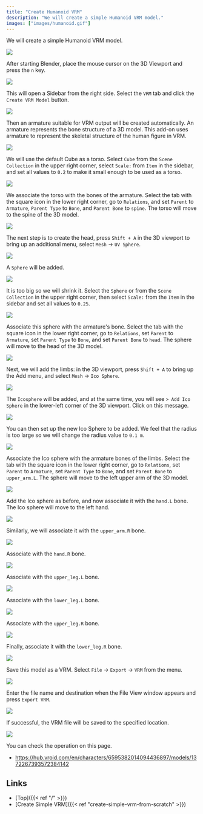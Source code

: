 ```yaml
---
title: "Create Humanoid VRM"
description: "We will create a simple Humanoid VRM model."
images: ["images/humanoid.gif"]
---
```


We will create a simple Humanoid VRM model.

![](../../images/humanoid.gif)

After starting Blender, place the mouse cursor on the 3D Viewport and press the `n` key.

![](../images/humanoid1.png)

This will open a Sidebar from the right side. Select the `VRM` tab and click the `Create VRM Model` button.

![](../images/humanoid2.png)

Then an armature suitable for VRM output will be created automatically. An armature represents the bone structure of a 3D model.
This add-on uses armature to represent the skeletal structure of the human figure in VRM.

![](../images/humanoid3.png)

We will use the default Cube as a torso. Select `Cube` from the `Scene Collection` in the upper right corner, select `Scale:` from `Item` in the sidebar, and set all values to `0.2` to make it small enough to be used as a torso.

![](../images/humanoid4.png)

We associate the torso with the bones of the armature. Select the tab with the square icon in the lower right corner, go to `Relations`, and set `Parent` to `Armature`, `Parent Type` to `Bone`, and `Parent Bone` to `spine`. The torso will move to the spine of the 3D model.

![](../images/humanoid5.png)

The next step is to create the head, press `Shift + A` in the 3D viewport to bring up an additional menu, select `Mesh` -> `UV Sphere`.

![](../images/humanoid6.png)

A `Sphere` will be added.

![](../images/humanoid7.png)

It is too big so we will shrink it. Select the `Sphere` or from the `Scene Collection` in the upper right corner, then select `Scale:` from the `Item` in the sidebar and set all values to `0.25`.

![](../images/humanoid8.png)

Associate this sphere with the armature's bone. Select the tab with the square icon in the lower right corner, go to `Relations`, set `Parent` to `Armature`, set `Parent Type` to `Bone`, and set `Parent Bone` to `head`. The sphere will move to the head of the 3D model.

![](../images/humanoid9.png)

Next, we will add the limbs: in the 3D viewport, press `Shift + A` to bring up the Add menu, and select `Mesh` -> `Ico Sphere`.

![](../images/humanoid10.png)

The `Icosphere` will be added, and at the same time, you will see `> Add Ico Sphere` in the lower-left corner of the 3D viewport. Click on this message.

![](../images/humanoid11.png)

You can then set up the new Ico Sphere to be added. We feel that the radius is too large so we will change the radius value to `0.1 m`.

![](../images/humanoid12.png)

Associate the Ico sphere with the armature bones of the limbs. Select the tab with the square icon in the lower right corner, go to `Relations`, set `Parent` to `Armature`, set `Parent Type` to `Bone`, and set `Parent Bone` to `upper_arm.L`. The sphere will move to the left upper arm of the 3D model.

![](../images/humanoid13.png)

Add the Ico sphere as before, and now associate it with the `hand.L` bone. The Ico sphere will move to the left hand.

![](../images/humanoid14.png)

Similarly, we will associate it with the `upper_arm.R` bone.

![](../images/humanoid15.png)

Associate with the `hand.R` bone.

![](../images/humanoid16.png)

Associate with the `upper_leg.L` bone.

![](../images/humanoid17.png)

Associate with the `lower_leg.L` bone.

![](../images/humanoid18.png)

Associate with the `upper_leg.R` bone.

![](../images/humanoid19.png)

Finally, associate it with the `lower_leg.R` bone.

![](../images/humanoid20.png)

Save this model as a VRM. Select `File` → `Export` → `VRM` from the menu.

![](../images/simple2.png)

Enter the file name and destination when the File View window appears and press `Export VRM`.

![](../images/simple3.png)

If successful, the VRM file will be saved to the specified location.

![](../../images/humanoid.gif)

You can check the operation on this page.

- https://hub.vroid.com/en/characters/6595382014094436897/models/1372267393572384142

## Links

- [Top]({{< ref "/" >}})
- [Create Simple VRM]({{< ref "create-simple-vrm-from-scratch" >}})
